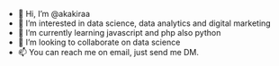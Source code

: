 - 👋 Hi, I’m @akakiraa
- 👀 I’m interested in data science, data analytics and digital marketing
- 🌱 I’m currently learning javascript and php also python
- 💞️ I’m looking to collaborate on data science 
- 📫 You can reach me on email, just send me DM.

<!---
akakiraa/akakiraa is a ✨ special ✨ repository because its `README.md` (this file) appears on your GitHub profile.
You can click the Preview link to take a look at your changes.
--->
